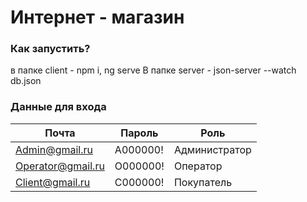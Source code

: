 # Интернет - магазин

### Как запустить?

в папке client - npm i, ng serve
 В папке server - json-server --watch db.json


### Данные для входа

| Почта | Пароль | Роль |
| ------ | ------ | ----- |
| Admin@gmail.ru | A000000! | Администратор |
| Operator@gmail.ru | O000000! | Оператор|
| Client@gmail.ru | C000000! | Покупатель |

